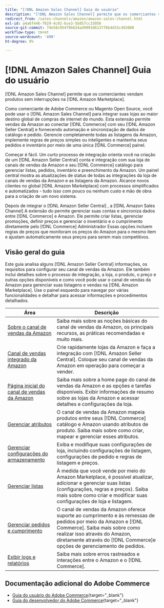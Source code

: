 ```yaml
---
title: "[!DNL Amazon Sales Channel] Guia do usuário"
description: "[!DNL Amazon Sales Channel] permite que os comerciantes vendam produtos sem interrupções na [!DNL Amazon Marketplace]."
redirect_from: /sales-channels/amazon/amazon-sales-channel.html
exl-id: a4a6f446-7029-4c92-bce3-5b857cc33056
source-git-commit: 74e58c95479b624ad9993d613776b4d33c492080
workflow-type: tm+mt
source-wordcount: '499'
ht-degree: 0%

---
```


# [!DNL Amazon Sales Channel] Guia do usuário

[!DNL Amazon Sales Channel] permite que os comerciantes vendam produtos sem interrupções na [!DNL Amazon Marketplace].

Como comerciante de Adobe Commerce ou Magento Open Source, você pode usar o [!DNL Amazon Sales Channel] para integrar suas lojas ao maior destino global de compras de internet do mundo. Esta extensão permite vendas da Amazon ao conectar [!DNL Commerce] com seu [!DNL Amazon Seller Central] e fornecendo automação e sincronização de dados de catálogo e pedido. Gerencie completamente todas as listagens da Amazon, implemente regras de preços simples ou inteligentes e mantenha seus pedidos e inventário por meio de uma única [!DNL Commerce] painel.

Começar é fácil. Um curto processo de integração orienta você na criação de um [!DNL Amazon Seller Central] conta e integração com sua loja de canais de vendas da Amazon e seu [!DNL Commerce] catálogo para gerenciar listas, pedidos, inventário e preenchimento da Amazon. Um painel central mostra as atualizações de status de todas as integrações da loja de canais de vendas da Amazon e as listagens da Amazon. Alcance novos clientes no global [!DNL Amazon Marketplace] com processos simplificados e automatizados - tudo isso com pouco ou nenhum custo e mão de obra para a criação de um novo sistema.

Depois de integrar o [!DNL Amazon Seller Central] , a [!DNL Amazon Sales Channel] A extensão do permite gerenciar suas contas e sincroniza dados entre [!DNL Commerce] e Amazon. Ele permite criar listas, gerenciar promoções, definir preços e gerenciar o inventário e o cumprimento diretamente pelo [!DNL Commerce] Administrador Essas opções incluem regras de preços que monitoram os preços do Amazon para o mesmo item e ajustam automaticamente seus preços para serem mais competitivos.

## Visão geral do guia

Este guia analisa alguns [!DNL Amazon Seller Central] informações, os requisitos para configurar seu canal de vendas da Amazon. Ele também inclui detalhes sobre o processo de integração, a loja, o produto, o preço e outras opções disponíveis e como você pode usar o canal de vendas da Amazon para gerenciar suas listagens e vendas na [!DNL Amazon Marketplace]. Use o painel esquerdo para navegar por várias funcionalidades e detalhar para acessar informações e procedimentos detalhados.

| Área | Descrição |
|----|----|
| [Sobre o canal de vendas da Amazon](./about-amazon-sales-channel.md) | Saiba mais sobre as noções básicas do canal de vendas da Amazon, os principais recursos, as práticas recomendadas e muito mais. |
| [Canal de vendas integrado da Amazon](./amazon-onboarding-home.md) | Crie rapidamente lojas da Amazon e faça a integração com [!DNL Amazon Seller Central]. Coloque seu canal de vendas da Amazon em operação para começar a vender. |
| [Página inicial do canal de vendas da Amazon](./amazon-sales-channel-home.md) | Saiba mais sobre a home page do canal de vendas da Amazon e as opções e tarefas disponíveis. Exibir informações de resumo sobre as lojas da Amazon e acessar detalhes e configurações da loja. |
| [Gerenciar atributos](./attributes-view.md) | O canal de vendas da Amazon mapeia produtos entre seus [!DNL Commerce] catálogo e Amazon usando atributos de produto. Saiba mais sobre como criar, mapear e gerenciar esses atributos. |
| [Gerenciar configurações do armazenamento](./ob-store-review.md) | Exiba e modifique suas configurações de loja, incluindo configurações de listagem, configurações de pedido e regras de listagem e preços. |
| [Gerenciar listas](./managing-product-listings.md) | À medida que você vende por meio do Amazon Marketplace, é possível atualizar, adicionar e gerenciar suas listas (configurações, regras e preços). Saiba mais sobre como criar e modificar suas configurações de loja e listagem. |
| [Gerenciar pedidos e cumprimento](./managing-orders.md) | O canal de vendas da Amazon oferece suporte ao cumprimento e às remessas de pedidos por meio da Amazon e [!DNL Commerce]. Saiba mais sobre como realizar isso através do Amazon, diretamente através do [!DNL Commerce]e opções de gerenciamento de pedidos. |
| [Exibir logs e relatórios](./amazon-logs-reports.md) | Saiba mais sobre erros rastreados e interações entre o Amazon e o [!DNL Commerce]. |

## Documentação adicional do Adobe Commerce

- [Guia do usuário do Adobe Commerce](https://docs.magento.com/user-guide/){target="_blank"}
- [Guia do desenvolvedor do Adobe Commerce](https://devdocs.magento.com/){target="_blank"}

